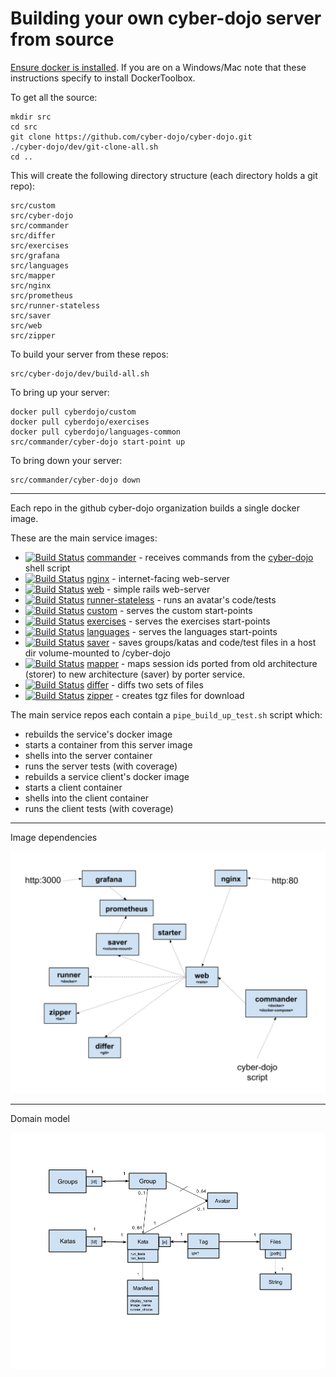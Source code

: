 
# Building your own cyber-dojo server from source

[Ensure docker is installed](http://blog.cyber-dojo.org/2017/09/running-your-own-cyber-dojo-server.html).
If you are on a Windows/Mac note that these instructions specify to
install DockerToolbox.

To get all the source:

```
mkdir src
cd src
git clone https://github.com/cyber-dojo/cyber-dojo.git
./cyber-dojo/dev/git-clone-all.sh
cd ..
```

This will create the following directory structure (each directory holds a git repo):

```
src/custom
src/cyber-dojo
src/commander
src/differ
src/exercises
src/grafana
src/languages
src/mapper
src/nginx
src/prometheus
src/runner-stateless
src/saver
src/web
src/zipper
```

To build your server from these repos:
```
src/cyber-dojo/dev/build-all.sh
```

To bring up your server:
```
docker pull cyberdojo/custom
docker pull cyberdojo/exercises
docker pull cyberdojo/languages-common
src/commander/cyber-dojo start-point up
```

To bring down your server:
```
src/commander/cyber-dojo down
```

- - - -

Each repo in the github cyber-dojo organization builds a single docker image.

These are the main service images:
  * [![Build Status](https://travis-ci.org/cyber-dojo/commander.svg?branch=master)](https://travis-ci.org/cyber-dojo/commander) [commander](https://github.com/cyber-dojo/commander) - receives commands from the [cyber-dojo](https://github.com/cyber-dojo/commander/blob/master/cyber-dojo) shell script
  * [![Build Status](https://travis-ci.org/cyber-dojo/nginx.svg?branch=master)](https://travis-ci.org/cyber-dojo/nginx) [nginx](https://github.com/cyber-dojo/nginx) - internet-facing web-server
  * [![Build Status](https://travis-ci.org/cyber-dojo/web.svg?branch=master)](https://travis-ci.org/cyber-dojo/web) [web](https://github.com/cyber-dojo/web) - simple rails web-server
  * [![Build Status](https://travis-ci.org/cyber-dojo/runner-stateless.svg?branch=master)](https://travis-ci.org/cyber-dojo/runner-stateless) [runner-stateless](https://github.com/cyber-dojo/runner-stateless) - runs an avatar's code/tests
  * [![Build Status](https://travis-ci.org/cyber-dojo/custom.svg?branch=master)](https://travis-ci.org/cyber-dojo/custom) [custom](https://github.com/cyber-dojo/custom) - serves the custom start-points
  * [![Build Status](https://travis-ci.org/cyber-dojo/exercises.svg?branch=master)](https://travis-ci.org/cyber-dojo/exercises) [exercises](https://github.com/cyber-dojo/exercises) - serves the exercises start-points
  * [![Build Status](https://travis-ci.org/cyber-dojo/languages.svg?branch=master)](https://travis-ci.org/cyber-dojo/languages) [languages](https://github.com/cyber-dojo/languages) - serves the languages start-points
  * [![Build Status](https://travis-ci.org/cyber-dojo/saver.svg?branch=master)](https://travis-ci.org/cyber-dojo/saver) [saver](https://github.com/cyber-dojo/saver) - saves groups/katas and code/test files in a host dir volume-mounted to /cyber-dojo
  * [![Build Status](https://travis-ci.org/cyber-dojo/mapper.svg?branch=master)](https://travis-ci.org/cyber-dojo/mapper) [mapper](https://github.com/cyber-dojo/mapper) - maps session ids ported from old architecture (storer) to new architecture (saver) by porter service.
  * [![Build Status](https://travis-ci.org/cyber-dojo/differ.svg?branch=master)](https://travis-ci.org/cyber-dojo/differ) [differ](https://github.com/cyber-dojo/differ) - diffs two sets of files
  * [![Build Status](https://travis-ci.org/cyber-dojo/zipper.svg?branch=master)](https://travis-ci.org/cyber-dojo/zipper) [zipper](https://github.com/cyber-dojo/zipper) - creates tgz files for download


The main service repos each contain a `pipe_build_up_test.sh` script which:
- rebuilds the service's docker image
- starts a container from this server image
- shells into the server container
- runs the server tests (with coverage)
- rebuilds a service client's docker image
- starts a client container
- shells into the client container
- runs the client tests (with coverage)

- - - -

Image dependencies

![Image Dependency Graph](image_dependency_graph.png?raw=true "image dependency graph")

- - - -

Domain model

![Domain model](domain_model.png?raw=true "domain model")
